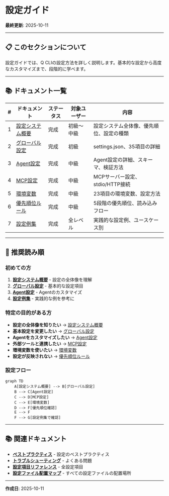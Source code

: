 # 設定ガイド

**最終更新**: 2025-10-11

---

## 📋 このセクションについて

設定ガイドでは、Q CLIの設定方法を詳しく説明します。基本的な設定から高度なカスタマイズまで、段階的に学べます。

---

## 📚 ドキュメント一覧

| # | ドキュメント | ステータス | 対象ユーザー | 内容 |
|---|-------------|-----------|-------------|------|
| 1 | [設定システム概要](01_overview.md) | 完成 | 初級〜中級 | 設定システム全体像、優先順位、設定の種類 |
| 2 | [グローバル設定](03_global-settings.md) | 完成 | 初級 | settings.json、35項目の詳細 |
| 3 | [Agent設定](04_agent-configuration.md) | 完成 | 中級 | Agent設定の詳細、スキーマ、検証方法 |
| 4 | [MCP設定](06_mcp-configuration.md) | 完成 | 中級 | MCPサーバー設定、stdio/HTTP接続 |
| 5 | [環境変数](05_environment-variables.md) | 完成 | 中級 | 23項目の環境変数、設定方法 |
| 6 | [優先順位ルール](02_priority-rules.md) | 完成 | 中級 | 5段階の優先順位、読み込みフロー |
| 7 | [設定例集](07_examples.md) | 完成 | 全レベル | 実践的な設定例、ユースケース別 |

---

## 🚀 推奨読み順

### 初めての方
1. **[設定システム概要](01_overview.md)** - 設定の全体像を理解
2. **[グローバル設定](03_global-settings.md)** - 基本的な設定項目
3. **[Agent設定](04_agent-configuration.md)** - Agentのカスタマイズ
4. **[設定例集](07_examples.md)** - 実践的な例を参考に

### 特定の目的がある方
- **設定の全体像を知りたい** → [設定システム概要](01_overview.md)
- **基本設定を変更したい** → [グローバル設定](03_global-settings.md)
- **Agentをカスタマイズしたい** → [Agent設定](04_agent-configuration.md)
- **外部ツールと連携したい** → [MCP設定](06_mcp-configuration.md)
- **環境変数を使いたい** → [環境変数](05_environment-variables.md)
- **設定が反映されない** → [優先順位ルール](02_priority-rules.md)

### 設定フロー

```mermaid
graph TD
    A[設定システム概要] --> B[グローバル設定]
    B --> C[Agent設定]
    C --> D[MCP設定]
    C --> E[環境変数]
    D --> F[優先順位確認]
    E --> F
    F --> G[設定例集で確認]
```

---

## 📚 関連ドキュメント

- **[ベストプラクティス](../04_best-practices/configuration.md)** - 設定のベストプラクティス
- **[トラブルシューティング](../06_troubleshooting/common-issues.md)** - よくある問題
- **[設定項目リファレンス](../07_reference/settings-reference.md)** - 全設定項目
- **[設定ファイル配置マップ](../07_reference/configuration-file-locations.md)** - すべての設定ファイルの配置場所

---

**作成日**: 2025-10-11
